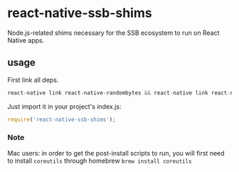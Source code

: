 # react-native-ssb-shims

Node.js-related shims necessary for the SSB ecosystem to run on React Native apps.

## usage

First link all deps.

```js
react-native link react-native-randombytes && react-native link react-native-crypto && react-native link react-native-fs && react-native link react-native-os && react-native link rn-tcp
```

Just import it in your project's index.js:

```js
require('react-native-ssb-shims');
```

### Note
Mac users: in order to get the post-install scripts to run, you will first need to install `coreutils` through homebrew
```brew install coreutils```
